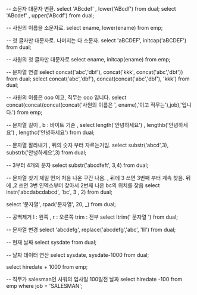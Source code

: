 -- 소문자 대문자 변환.
select 'ABcdef' , lower('ABcdf') from dual;
select 'ABcdef' , upper('ABcdf') from dual;

-- 사원의 이름을 소문자로.
select ename, lower(ename) from emp;

-- 첫 글자만 대문자로. 나머지는 다 소문자.
select 'aBCDEF', initcap('aBCDEF') from dual;

-- 사원의 첫 글자만 대문자로
select ename, initcap(ename) from emp;

-- 문자열 연결
select concat('abc','dbf'), concat('kkk', concat('abc','dbf')) from dual;
select concat('abc','dbf'), concat(concat('abc','dbf'), 'kkk') from dual;

-- 사원의 이름은 ooo 이고, 직무는 ooo 입니다.
select concat(concat(concat(concat('사원의 이름은 ', ename),'이고 직무는'),job),'입니다.') from emp;

-- 문자열 길이 , b : 바이트 기준 , 
select length('안녕하세요') , lengthb('안녕하세요') , lengthc('안녕하세요') from dual;

-- 문자열 잘라내기 , 뒤의 숫자 부터 자르는거임.
select substr('abcd',3), substrb('안녕하세요',3) from dual;

-- 3부터 4개의 문자
select substr('abcdfeft', 3,4) from dual;

-- 문자열 찾기   제일 먼저 처음 나온 구간 나옴. , 뒤에 3 쓰면 3번째 부터 계속 찾음.  뒤에 ,2 쓰면 3번 인덱스부터 찾아서 2번째 나온 bc의 위치를 찾음
select instr('abcdabcdabcd', 'bc', 3 , 2) from dual;

select '문자열', rpad('문자열', 20, _) from dual;

-- 공백제거 l : 왼쪽 , r : 오른쪽 trim : 전부
select ltrim('     문자열      ') from dual;

-- 문자열 변경
select 'abcdefg', replace('abcdefg','abc', 'lll') from dual;

-- 현재 날짜
select sysdate from dual;

-- 날짜 데이터 연산
select sysdate, sysdate-1000 from dual;

select hiredate + 1000 from emp;

-- 직무가 salesman인 사워의 입사일 100일전 날짜
select hiredate -100 from emp where job = 'SALESMAN';    
